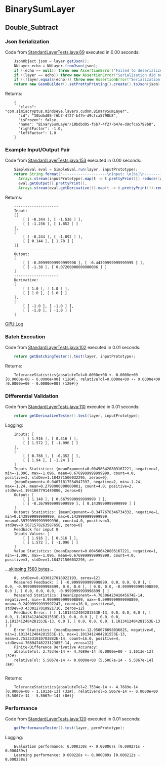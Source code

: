 # BinarySumLayer
## Double_Subtract
### Json Serialization
Code from [StandardLayerTests.java:69](../../../../../../../../src/main/java/com/simiacryptus/mindseye/test/StandardLayerTests.java#L69) executed in 0.00 seconds: 
```java
    JsonObject json = layer.getJson();
    NNLayer echo = NNLayer.fromJson(json);
    if ((echo == null)) throw new AssertionError("Failed to deserialize");
    if ((layer == echo)) throw new AssertionError("Serialization did not copy");
    if ((!layer.equals(echo))) throw new AssertionError("Serialization not equal");
    return new GsonBuilder().setPrettyPrinting().create().toJson(json);
```

Returns: 

```
    {
      "class": "com.simiacryptus.mindseye.layers.cudnn.BinarySumLayer",
      "id": "10bdbd05-f6b7-4f27-b47e-d9cfca5798b8",
      "isFrozen": false,
      "name": "BinarySumLayer/10bdbd05-f6b7-4f27-b47e-d9cfca5798b8",
      "rightFactor": -1.0,
      "leftFactor": 1.0
    }
```



### Example Input/Output Pair
Code from [StandardLayerTests.java:153](../../../../../../../../src/main/java/com/simiacryptus/mindseye/test/StandardLayerTests.java#L153) executed in 0.00 seconds: 
```java
    SimpleEval eval = SimpleEval.run(layer, inputPrototype);
    return String.format("--------------------\nInput: \n[%s]\n--------------------\nOutput: \n%s\n--------------------\nDerivative: \n%s",
      Arrays.stream(inputPrototype).map(t -> t.prettyPrint()).reduce((a, b) -> a + ",\n" + b).get(),
      eval.getOutput().prettyPrint(),
      Arrays.stream(eval.getDerivative()).map(t -> t.prettyPrint()).reduce((a, b) -> a + ",\n" + b).get());
```

Returns: 

```
    --------------------
    Input: 
    [[
    	[ [ -0.344 ], [ -1.536 ] ],
    	[ [ -1.236 ], [ 1.852 ] ]
    ],
    [
    	[ [ -0.244 ], [ -1.092 ] ],
    	[ [ 0.144 ], [ 1.78 ] ]
    ]]
    --------------------
    Output: 
    [
    	[ [ -0.09999999999999998 ], [ -0.44399999999999995 ] ],
    	[ [ -1.38 ], [ 0.07200000000000006 ] ]
    ]
    --------------------
    Derivative: 
    [
    	[ [ 1.0 ], [ 1.0 ] ],
    	[ [ 1.0 ], [ 1.0 ] ]
    ],
    [
    	[ [ -1.0 ], [ -1.0 ] ],
    	[ [ -1.0 ], [ -1.0 ] ]
    ]
```



[GPU Log](etc/cuda.log)

### Batch Execution
Code from [StandardLayerTests.java:102](../../../../../../../../src/main/java/com/simiacryptus/mindseye/test/StandardLayerTests.java#L102) executed in 0.01 seconds: 
```java
    return getBatchingTester().test(layer, inputPrototype);
```

Returns: 

```
    ToleranceStatistics{absoluteTol=0.0000e+00 +- 0.0000e+00 [0.0000e+00 - 0.0000e+00] (120#), relativeTol=0.0000e+00 +- 0.0000e+00 [0.0000e+00 - 0.0000e+00] (120#)}
```



### Differential Validation
Code from [StandardLayerTests.java:110](../../../../../../../../src/main/java/com/simiacryptus/mindseye/test/StandardLayerTests.java#L110) executed in 0.01 seconds: 
```java
    return getDerivativeTester().test(layer, inputPrototype);
```
Logging: 
```
    Inputs: [
    	[ [ 1.916 ], [ 0.316 ] ],
    	[ [ 1.572 ], [ -1.096 ] ]
    ],
    [
    	[ [ 0.768 ], [ -0.352 ] ],
    	[ [ 1.94 ], [ -1.24 ] ]
    ]
    Inputs Statistics: {meanExponent=0.004586420803167221, negative=1, min=-1.096, max=-1.096, mean=0.6769999999999999, count=4.0, positive=3, stdDev=1.184271506032295, zeros=0},
    {meanExponent=-0.04671817534947397, negative=2, min=-1.24, max=-1.24, mean=0.2790000000000001, count=4.0, positive=2, stdDev=1.1941067791449806, zeros=0}
    Output: [
    	[ [ 1.148 ], [ 0.6679999999999999 ] ],
    	[ [ -0.3679999999999999 ], [ 0.1439999999999999 ] ]
    ]
    Outputs Statistics: {meanExponent=-0.3477678346734332, negative=1, min=0.1439999999999999, max=0.1439999999999999, mean=0.39799999999999996, count=4.0, positive=3, stdDev=0.5671578263587658, zeros=0}
    Feedback for input 0
    Inputs Values: [
    	[ [ 1.916 ], [ 0.316 ] ],
    	[ [ 1.572 ], [ -1.096 ] ]
    ]
    Value Statistics: {meanExponent=0.004586420803167221, negative=1, min=-1.096, max=-1.096, mean=0.6769999999999999, count=4.0, positive=3, stdDev=1.184271506032295, ze
```
...[skipping 1580 bytes](etc/9.txt)...
```
    0, stdDev=0.4330127018922193, zeros=12}
    Measured Feedback: [ [ -0.9999999999998899, 0.0, 0.0, 0.0 ], [ 0.0, -0.9999999999998899, 0.0, 0.0 ], [ 0.0, 0.0, -0.9999999999998899, 0.0 ], [ 0.0, 0.0, 0.0, -0.9999999999998899 ] ]
    Measured Statistics: {meanExponent=-4.7830642341045674E-14, negative=4, min=-0.9999999999998899, max=-0.9999999999998899, mean=-0.24999999999997247, count=16.0, positive=0, stdDev=0.4330127018921716, zeros=12}
    Feedback Error: [ [ 1.1013412404281553E-13, 0.0, 0.0, 0.0 ], [ 0.0, 1.1013412404281553E-13, 0.0, 0.0 ], [ 0.0, 0.0, 1.1013412404281553E-13, 0.0 ], [ 0.0, 0.0, 0.0, 1.1013412404281553E-13 ] ]
    Error Statistics: {meanExponent=-12.958078098036825, negative=0, min=1.1013412404281553E-13, max=1.1013412404281553E-13, mean=2.7533531010703882E-14, count=16.0, positive=4, stdDev=4.7689474622312385E-14, zeros=12}
    Finite-Difference Derivative Accuracy:
    absoluteTol: 2.7534e-14 +- 4.7689e-14 [0.0000e+00 - 1.1013e-13] (32#)
    relativeTol: 5.5067e-14 +- 0.0000e+00 [5.5067e-14 - 5.5067e-14] (8#)
    
```

Returns: 

```
    ToleranceStatistics{absoluteTol=2.7534e-14 +- 4.7689e-14 [0.0000e+00 - 1.1013e-13] (32#), relativeTol=5.5067e-14 +- 0.0000e+00 [5.5067e-14 - 5.5067e-14] (8#)}
```



### Performance
Code from [StandardLayerTests.java:120](../../../../../../../../src/main/java/com/simiacryptus/mindseye/test/StandardLayerTests.java#L120) executed in 0.01 seconds: 
```java
    getPerformanceTester().test(layer, permPrototype);
```
Logging: 
```
    Evaluation performance: 0.000330s +- 0.000067s [0.000271s - 0.000459s]
    Learning performance: 0.000226s +- 0.000009s [0.000212s - 0.000238s]
    
```

